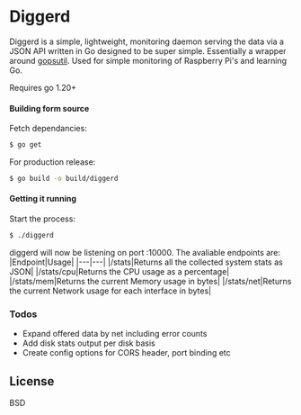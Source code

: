 # Diggerd

Diggerd is a simple, lightweight, monitoring daemon serving the data via a JSON API written in Go designed to be super simple. Essentially a wrapper around [gopsutil](https://github.com/shirou/gopsutil). Used for simple monitoring of Raspberry Pi's and learning Go.

Requires go 1.20+

#### Building form source
Fetch dependancies:
```sh
$ go get
```
For production release:
```sh
$ go build -o build/diggerd
```

#### Getting it running
Start the process:
```sh
$ ./diggerd
```
diggerd will now be listening on port :10000. The avaliable endpoints are:
|Endpoint|Usage|
|---|---|
|/stats|Returns all the collected system stats as JSON|
|/stats/cpu|Returns the CPU usage as a percentage|
|/stats/mem|Returns the current Memory usage in bytes|
|/stats/net|Returns the current Network usage for each interface in bytes|


### Todos

 - Expand offered data by net including error counts
 - Add disk stats output per disk basis
 - Create config options for CORS header, port binding etc

License
----

BSD
